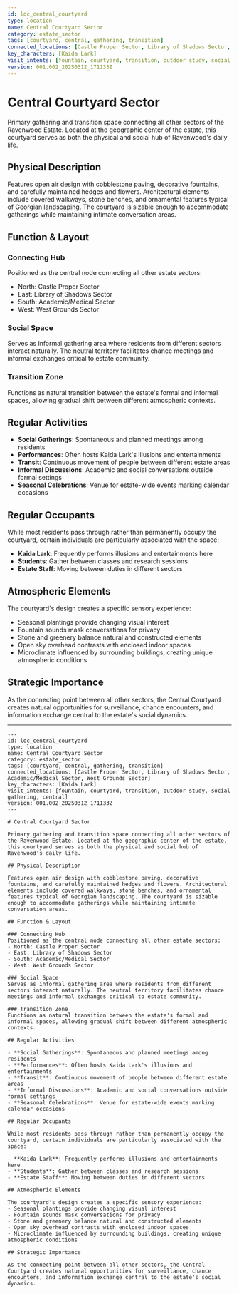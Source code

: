 ```yaml
---
id: loc_central_courtyard
type: location
name: Central Courtyard Sector
category: estate_sector
tags: [courtyard, central, gathering, transition]
connected_locations: [Castle Proper Sector, Library of Shadows Sector, Academic/Medical Sector, West Grounds Sector]
key_characters: [Kaida Lark]
visit_intents: [fountain, courtyard, transition, outdoor study, social gathering, central]
version: 001.002_20250312_171133Z
---
```


# Central Courtyard Sector

Primary gathering and transition space connecting all other sectors of the Ravenwood Estate. Located at the geographic center of the estate, this courtyard serves as both the physical and social hub of Ravenwood's daily life.

## Physical Description

Features open air design with cobblestone paving, decorative fountains, and carefully maintained hedges and flowers. Architectural elements include covered walkways, stone benches, and ornamental features typical of Georgian landscaping. The courtyard is sizable enough to accommodate gatherings while maintaining intimate conversation areas.

## Function & Layout

### Connecting Hub
Positioned as the central node connecting all other estate sectors:
- North: Castle Proper Sector
- East: Library of Shadows Sector
- South: Academic/Medical Sector
- West: West Grounds Sector

### Social Space
Serves as informal gathering area where residents from different sectors interact naturally. The neutral territory facilitates chance meetings and informal exchanges critical to estate community.

### Transition Zone
Functions as natural transition between the estate's formal and informal spaces, allowing gradual shift between different atmospheric contexts.

## Regular Activities

- **Social Gatherings**: Spontaneous and planned meetings among residents
- **Performances**: Often hosts Kaida Lark's illusions and entertainments
- **Transit**: Continuous movement of people between different estate areas
- **Informal Discussions**: Academic and social conversations outside formal settings
- **Seasonal Celebrations**: Venue for estate-wide events marking calendar occasions

## Regular Occupants

While most residents pass through rather than permanently occupy the courtyard, certain individuals are particularly associated with the space:

- **Kaida Lark**: Frequently performs illusions and entertainments here
- **Students**: Gather between classes and research sessions
- **Estate Staff**: Moving between duties in different sectors

## Atmospheric Elements

The courtyard's design creates a specific sensory experience:
- Seasonal plantings provide changing visual interest
- Fountain sounds mask conversations for privacy
- Stone and greenery balance natural and constructed elements
- Open sky overhead contrasts with enclosed indoor spaces
- Microclimate influenced by surrounding buildings, creating unique atmospheric conditions

## Strategic Importance

As the connecting point between all other sectors, the Central Courtyard creates natural opportunities for surveillance, chance encounters, and information exchange central to the estate's social dynamics.

---

```
---
id: loc_central_courtyard
type: location
name: Central Courtyard Sector
category: estate_sector
tags: [courtyard, central, gathering, transition]
connected_locations: [Castle Proper Sector, Library of Shadows Sector, Academic/Medical Sector, West Grounds Sector]
key_characters: [Kaida Lark]
visit_intents: [fountain, courtyard, transition, outdoor study, social gathering, central]
version: 001.002_20250312_171133Z
---

# Central Courtyard Sector

Primary gathering and transition space connecting all other sectors of the Ravenwood Estate. Located at the geographic center of the estate, this courtyard serves as both the physical and social hub of Ravenwood's daily life.

## Physical Description

Features open air design with cobblestone paving, decorative fountains, and carefully maintained hedges and flowers. Architectural elements include covered walkways, stone benches, and ornamental features typical of Georgian landscaping. The courtyard is sizable enough to accommodate gatherings while maintaining intimate conversation areas.

## Function & Layout

### Connecting Hub
Positioned as the central node connecting all other estate sectors:
- North: Castle Proper Sector
- East: Library of Shadows Sector
- South: Academic/Medical Sector
- West: West Grounds Sector

### Social Space
Serves as informal gathering area where residents from different sectors interact naturally. The neutral territory facilitates chance meetings and informal exchanges critical to estate community.

### Transition Zone
Functions as natural transition between the estate's formal and informal spaces, allowing gradual shift between different atmospheric contexts.

## Regular Activities

- **Social Gatherings**: Spontaneous and planned meetings among residents
- **Performances**: Often hosts Kaida Lark's illusions and entertainments
- **Transit**: Continuous movement of people between different estate areas
- **Informal Discussions**: Academic and social conversations outside formal settings
- **Seasonal Celebrations**: Venue for estate-wide events marking calendar occasions

## Regular Occupants

While most residents pass through rather than permanently occupy the courtyard, certain individuals are particularly associated with the space:

- **Kaida Lark**: Frequently performs illusions and entertainments here
- **Students**: Gather between classes and research sessions
- **Estate Staff**: Moving between duties in different sectors

## Atmospheric Elements

The courtyard's design creates a specific sensory experience:
- Seasonal plantings provide changing visual interest
- Fountain sounds mask conversations for privacy
- Stone and greenery balance natural and constructed elements
- Open sky overhead contrasts with enclosed indoor spaces
- Microclimate influenced by surrounding buildings, creating unique atmospheric conditions

## Strategic Importance

As the connecting point between all other sectors, the Central Courtyard creates natural opportunities for surveillance, chance encounters, and information exchange central to the estate's social dynamics.
```